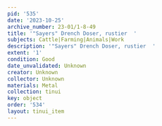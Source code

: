 ```yaml
---
pid: '535'
date: '2023-10-25'
archive_number: 23-01/1-8-49
title: '"Sayers" Drench Doser, rustier  '
subjects: Cattle|Farming|Animals|Work
description: '"Sayers" Drench Doser, rustier  '
extent: '1'
condition: Good
date_unvalidated: Unknown
creator: Unknown
collector: Unknown
materials: Metal
collection: tinui
key: object
order: '534'
layout: tinui_item
---
```

